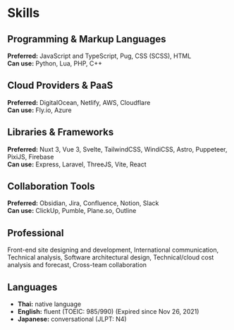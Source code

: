 # Skills

## Programming & Markup Languages

**Preferred:** JavaScript and TypeScript, Pug, CSS (SCSS), HTML
<br />**Can use:** Python, Lua, PHP, C++

## Cloud Providers & PaaS

**Preferred:** DigitalOcean, Netlify, AWS, Cloudflare
<br />**Can use:** Fly.io, Azure

## Libraries & Frameworks

**Preferred:** Nuxt 3, Vue 3, Svelte, TailwindCSS, WindiCSS, Astro, Puppeteer, PixiJS, Firebase
<br />**Can use:** Express, Laravel, ThreeJS, Vite, React

## Collaboration Tools

**Preferred:** Obsidian, Jira, Confluence, Notion, Slack
<br />**Can use:** ClickUp, Pumble, Plane.so, Outline

## Professional

Front-end site designing and development, International communication, Technical analysis, Software architectural design, Technical/cloud cost analysis and forecast, Cross-team collaboration

## Languages

- **Thai:** native language
- **English:** fluent (TOEIC: 985/990) (Expired since Nov 26, 2021)
- **Japanese:** conversational (JLPT: N4)